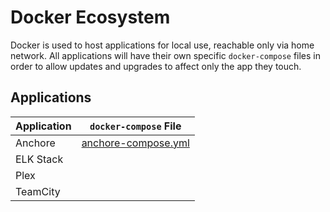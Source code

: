 # Docker Ecosystem

Docker is used to host applications for local use, reachable only via home network. All applications will have their own specific `docker-compose` files in order to allow updates and upgrades to affect only the app they touch.

## Applications
| Application | `docker-compose` File |
| --- | --- |
| Anchore | [anchore-compose.yml](anchore-compose.yml) |
| ELK Stack | |
| Plex | |
| TeamCity | |
